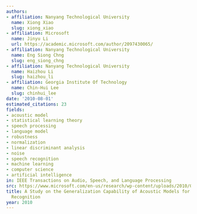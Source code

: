 ```yaml
---
authors:
- affiliation: Nanyang Technological University
  name: Xiong Xiao
  slug: xiong_xiao
- affiliation: Microsoft
  name: Jinyu Li
  url: https://academic.microsoft.com/author/2097430065/
- affiliation: Nanyang Technological University
  name: Eng Siong Chng
  slug: eng_siong_chng
- affiliation: Nanyang Technological University
  name: Haizhou Li
  slug: haizhou_li
- affiliation: Georgia Institute Of Technology
  name: Chin-Hui Lee
  slug: chinhui_lee
date: '2010-08-01'
estimated_citations: 23
fields:
- acoustic model
- statistical learning theory
- speech processing
- language model
- robustness
- normalization
- linear discriminant analysis
- noise
- speech recognition
- machine learning
- computer science
- artificial intelligence
in: IEEE Transactions on Audio, Speech, and Language Processing
src: https://www.microsoft.com/en-us/research/wp-content/uploads/2010/01/transSME_v5.pdf
title: A Study on the Generalization Capability of Acoustic Models for Robust Speech
  Recognition
year: 2010
---
```

